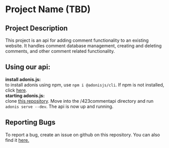# Project Name (TBD)

## Project Description
This project is an api for adding comment functionality
to an existing website. It handles comment database management, creating and deleting comments,
and other comment related functionality. 

## Using our api:
**install adonis.js:**\
to install adonis using npm, use `npm i @adonisjs/cli`. If npm is not installed, click [here](https://www.npmjs.com/get-npm). \
**starting adonis.js:**\
clone [this repository](https://github.com/aalleexxss/ESOF432.git). Move into the /423commentapi directory and run `adonis serve --dev`. The api is now up and running.



## Reporting Bugs
To report a bug, create an issue on github on this repository. You can also find it [here.](https://github.com/aalleexxss/ESOF432/issues)
